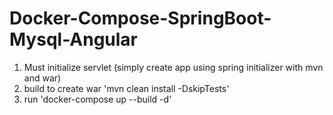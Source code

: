 # Docker-Compose-SpringBoot-Mysql-Angular
1. Must initialize servlet (simply create app using spring initializer with mvn and war)
2. build to create war 'mvn clean install -DskipTests'
3. run 'docker-compose up --build -d'
